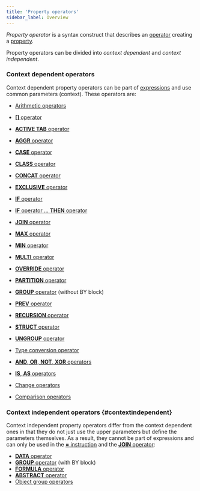 ```yaml
---
title: 'Property operators'
sidebar_label: Overview
---
```


*Property operator* is a syntax construct that describes an [operator](Operators.md) creating a [property](Properties.md). 

Property operators can be divided into *context dependent* and *context independent*.

### Context dependent operators

Context dependent property operators can be part of [expressions](Expression.md) and use common parameters (context). These operators are:

-   [Arithmetic operators](Arithmetic_operators.md)

-   [**\[\]** operator](Operator_.md)

-   [**ACTIVE TAB** operator](ACTIVE_TAB_operator.md)

-   [**AGGR** operator](AGGR_operator.md)

-   [**CASE** operator](CASE_operator.md)

-   [**CLASS** operator](CLASS_operator.md)

-   [**CONCAT** operator](CONCAT_operator.md)

-   [**EXCLUSIVE** operator](EXCLUSIVE_operator.md)

-   [**IF** operator](IF_operator.md)

-   [**IF** operator ... **THEN** operator](IF_..._THEN_operator.md)

-   [**JOIN** operator](JOIN_operator.md)

-   [**MAX** operator](MAX_operator.md)

-   [**MIN** operator](MIN_operator.md)

-   [**MULTI** operator](MULTI_operator.md)

-   [**OVERRIDE** operator](OVERRIDE_operator.md)

-   [**PARTITION** operator](PARTITION_operator.md)

-   [**GROUP** operator](GROUP_operator.md) (without BY block)

-   [**PREV** operator](PREV_operator.md)

-   [**RECURSION** operator](RECURSION_operator.md)
-   [**STRUCT** operator](STRUCT_operator.md)
-   [**UNGROUP** operator](UNGROUP_operator.md)
-   [Type conversion operator](Type_conversion_operator.md)
-   [**AND**, **OR**, **NOT**, **XOR** operators](AND_OR_NOT_XOR_operators.md)
-   [**IS**, **AS** operators](IS_AS_operators.md)
-   [Change operators](Change_operators.md)
-   [Comparison operators](Comparison_operators.md)

### Context independent operators {#contextindependent}

Context independent property operators differ from the context dependent ones in that they do not just use the upper parameters but define the parameters themselves. As a result, they cannot be part of expressions and can only be used in the [**=** instruction](Instruction_=.md) and the [**JOIN** operator](JOIN_operator.md): 

-   [**DATA** operator](DATA_operator.md)
-   [**GROUP** operator](GROUP_operator.md) (with BY block)
-   [**FORMULA** operator](FORMULA_operator.md)
-   [**ABSTRACT** operator](ABSTRACT_operator.md)
-   [Object group operators](Object_group_operator.md)
